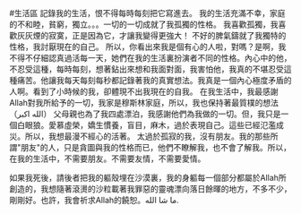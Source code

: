 #生活區
記錄我的生活，恨不得每時每刻把它寫進去。
我的生活充滿不幸，家庭的不和睦，貧窮，獨立。。。一切的一切成就了我孤獨的性格。
我喜歡孤獨，我喜歡灰灰煙的寂寞，正是因為它，才讓我變得更強大！
不好的脾氣鑄就了我獨特的性格，我討厭現在的自己。
所以，你看出來我是個有心的人啦，對嗎？是啊，我不得不仔細認真過活每一天，她們在我的生活裏扮演者不同的性格。內心中的他，不忍受這種，每時每刻，想著鉆出來想和我面對面，我害怕他，我真的不堪忍受這種痛苦。他讓我每天每刻每秒都記錄著我的真實想法。我真是一個內心極度矛盾的人啊。看到了小時候的我，卻體現不出我現在的自我。
在我生活中，我最感謝Allah對我所給予的一切，我家是穆斯林家庭，所以，我也保持著最質樸的想法（الله اكبر）
父母親也為了我四處漂泊，我感謝他們為我做的一切。但，我只是一個白眼狼。愛慕虛榮，嬌生慣養，盲目，麻木，過於表現自己。這些已經氾濫成災。所以，我想最漫不經心的活著。
太過於孤寂的我，沒有朋友。我的那些所謂"朋友"的人，只是貪圖與我的性格而已，他們不瞭解我，也不會了解我。所以，在我的生活中，不需要朋友。不需要友情，不需要愛情。

如果我死後，請後者把我的軀殼埋在沙漠裏，我的身軀每一個部分都屬於Allah所創造的，我想隨著滾燙的沙粒載著我罪惡的靈魂漂向落日餘暉的地方，不多不少，剛剛好。也許，我會祈求Allah的饒恕。ما شا الله.
